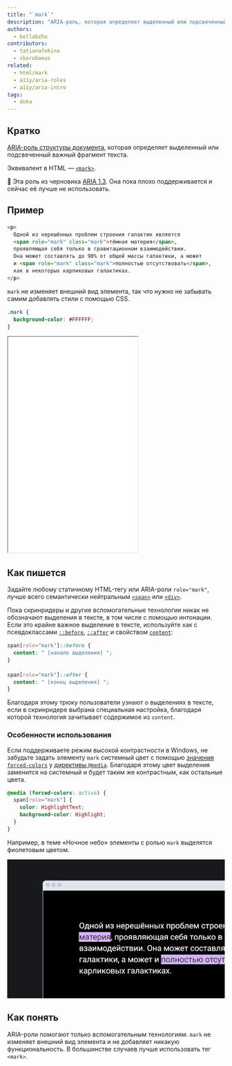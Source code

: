 ```yaml
---
title: "`mark`"
description: "ARIA-роль, которая определяет выделенный или подсвеченный важный фрагмент текста."
authors:
  - bellabzhu
contributors:
  - tatianafokina
  - skorobaeus
related:
  - html/mark
  - a11y/aria-roles
  - a11y/aria-intro
tags:
  - doka
---
```


## Кратко

[ARIA-роль структуры документа](/a11y/aria-roles/#ustarevshie-i-nestandartnye-roli), которая определяет выделенный или подсвеченный важный фрагмент текста.

Эквивалент в HTML — [`<mark>`](/html/mark/).

<aside>

👶 Эта роль из черновика [ARIA 1.3](https://w3c.github.io/aria/). Она пока плохо поддерживается и сейчас её лучше не использовать.

</aside>

## Пример

```html
<p>
  Одной из нерешённых проблем строения галактик является
  <span role="mark" class="mark">тёмная материя</span>,
  проявляющая себя только в гравитационном взаимодействии.
  Она может составлять до 90% от общей массы галактики, а может
  и <span role="mark" class="mark">полностью отсутствовать</span>,
  как в некоторых карликовых галактиках.
</p>
```

`mark` не изменяет внешний вид элемента, так что нужно не забывать самим добавлять стили с помощью CSS.

```css
.mark {
  background-color: #FFFFFF;
}
```

<iframe title="Элементы с ролью mark и кастомными стилями" src="demos/text-with-role-mark/" height="500px"></iframe>

## Как пишется

Задайте любому статичному HTML-тегу или ARIA-роли `role="mark"`, лучше всего семантически нейтральным [`<span>`](/html/span/) или [`<div>`](/html/div/).

Пока скринридеры и другие вспомогательные технологии никак не обозначают выделения в тексте, в том числе с помощью интонации. Если это крайне важное выделение в тексте, используйте хак с псевдоклассами [`::before`](/css/before/), [`::after`](/css/after/) и свойством [`content`](/css/content/):

```css
span[role="mark"]::before {
  content: " [начало выделения] ";
}

span[role="mark"]::after {
  content: " [конец выделения] ";
}
```

Благодаря этому трюку пользователи узнают о выделениях в тексте, если в скринридере выбрана специальная настройка, благодаря которой технология зачитывает содержимое из `content`.

### Особенности использования

Если поддерживаете режим высокой контрастности в Windows, не забудьте задать элементу `mark` системный цвет с помощью [значения `forced-colors`](/a11y/forced-colors/) у [директивы `@media`](/css/media/). Благодаря этому цвет выделения заменится на системный и будет таким же контрастным, как остальные цвета.

```css
@media (forced-colors: active) {
  span[role="mark"] {
    color: HighlightText;
    background-color: Highlight;
  }
}
```

Например, в теме «Ночное небо» элементы с ролью `mark` выделятся фиолетовым цветом.

![Текст с выделенными фрагментами в режиме высокой контартсности.](images/night-sky-example.png)

## Как понять

ARIA-роли помогают только вспомогательным технологиям. `mark` не изменяет внешний вид элемента и не добавляет никакую функциональность. В большинстве случаев лучше использовать тег `<mark>`.

